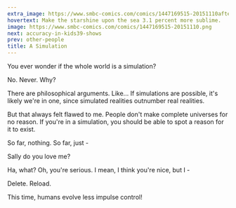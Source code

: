 ```yaml
---
extra_image: https://www.smbc-comics.com/comics/1447169515-20151110after.png
hovertext: Make the starshine upon the sea 3.1 percent more sublime.
image: https://www.smbc-comics.com/comics/1447169515-20151110.png
next: accuracy-in-kids39-shows
prev: other-people
title: A Simulation
---
```


You ever wonder if the whole world is a simulation?

No. Never. Why?

There are philosophical arguments. Like... If simulations are possible, it's likely we're in one, since simulated realities outnumber real realities.

But that always felt flawed to me. People don't make complete universes for no reason. If you're in a simulation, you should be able to spot a reason for it to exist.

So far, nothing. So far, just -

Sally do you love me?

Ha, what? Oh, you're serious. I mean, I think you're nice, but I -

Delete. Reload.

This time, humans evolve less impulse control!
